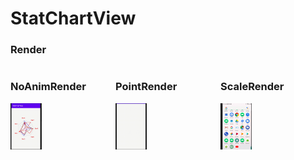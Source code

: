 # StatChartView

### Render
<div style="display:flex" >
   <div>
      <H3>NoAnimRender <p>
	 <img src="/gif/NoAnimRender.gif" width="30%"/>
  </div>
  <div>
      <H3>PointRender <p>
	 <img src="/gif/PointRender.gif" width="30%"/>
  </div>
  <div>
      <H3>ScaleRender <p>
	 <img src="/gif/ScaleRender.gif" width="30%"/>
  </div>
</div>

